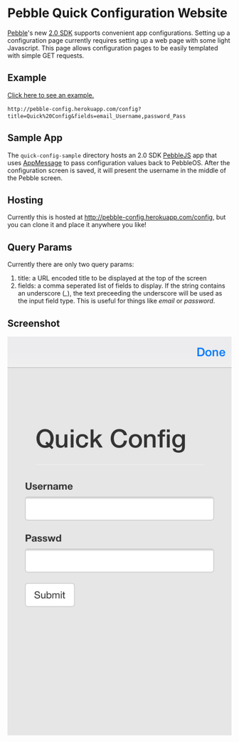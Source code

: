# Pebble Quick Configuration Website

[Pebble](https://developer.getpebble.com/)'s new [2.0 SDK](https://developer.getpebble.com/2/) supports convenient app configurations.  Setting up a configuration page currently requires setting up a web page with some light Javascript.  This page allows configuration pages to be easily templated with simple GET requests.

## Example
[Click here to see an example.](http://pebble-config.herokuapp.com/config?title=Quick%20Config&fields=email_Username,password_Pass)

    http://pebble-config.herokuapp.com/config?title=Quick%20Config&fields=email_Username,password_Pass

## Sample App
The `quick-config-sample` directory hosts an 2.0 SDK [PebbleJS](http://developer.getpebble.com/2/guides/javascript-guide.html) app that uses [AppMessage](http://developer.getpebble.com/2/api-reference/group___app_message.html) to pass configuration values back to PebbleOS.  After the configuration screen is saved, it will present the username in the middle of the Pebble screen.

## Hosting
Currently this is hosted at <http://pebble-config.herokuapp.com/config>, but you can clone it and place it anywhere you like!

## Query Params
Currently there are only two query params:

1. title: a URL encoded title to be displayed at the top of the screen
2. fields: a comma seperated list of fields to display. If the string contains an underscore (*_*), the text preceeding the underscore will be used as the input field type. This is useful for things like *email* or *password*.

## Screenshot
![](img/screenshot.PNG)

